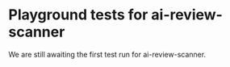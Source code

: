 # Playground tests for ai-review-scanner
We are still awaiting the first test run for ai-review-scanner.
